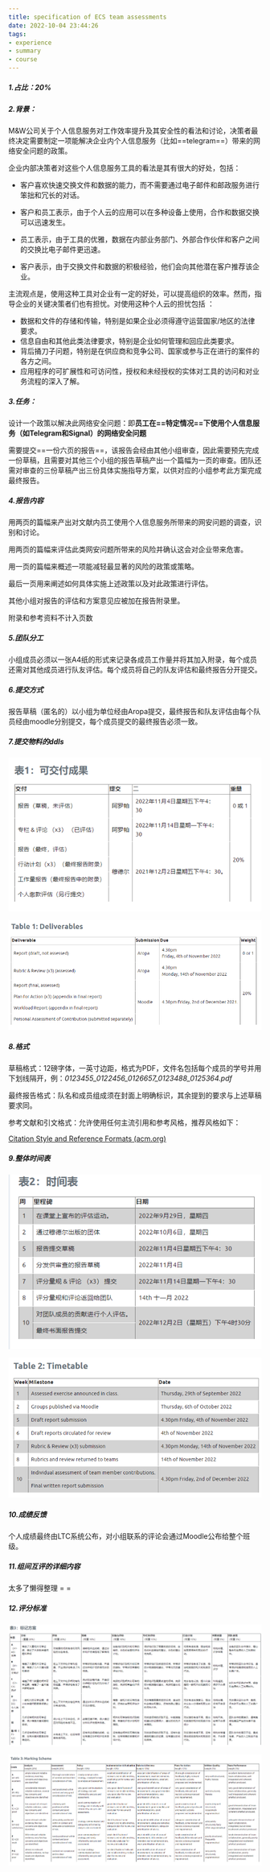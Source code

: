 ```yaml
---
title: specification of ECS team assessments
date: 2022-10-04 23:44:26
tags:
- experience
- summary
- course
---
```


##### 1.占比：20%

##### 2.背景：

M&W公司关于个人信息服务对工作效率提升及其安全性的看法和讨论，决策者最终决定需要制定一项能解决企业内个人信息服务（比如==telegram==）带来的网络安全问题的政策。

企业内部决策者对这些个人信息服务工具的看法是其有很大的好处，包括：

+ 客户喜欢快速交换文件和数据的能力，而不需要通过电子邮件和邮政服务进行笨拙和冗长的对话。

+ 客户和员工表示，由于个人云的应用可以在多种设备上使用，合作和数据交换可以迅速发生。

+ 员工表示，由于工具的优雅，数据在内部业务部门、外部合作伙伴和客户之间的交换比电子邮件更迅速。

+ 客户表示，由于交换文件和数据的积极经验，他们会向其他潜在客户推荐该企业。

  

主流观点是，使用这种工具对企业有一定的好处，可以提高组织的效率。然而，指导企业的关键决策者们也有担忧。对使用这种个人云的担忧包括 ：

+ 数据和文件的存储和传输，特别是如果企业必须得遵守运营国家/地区的法律要求。
+ 信息自由和其他此类法律要求，特别是企业如何管理和回应此类要求。
+ 背后捅刀子问题，特别是在供应商和竞争公司、国家或参与正在进行的案件的各方之间。
+ 应用程序的可扩展性和可访问性，授权和未经授权的实体对工具的访问和对业务流程的深入了解。

##### 3.任务：

设计一个政策以解决此网络安全问题：即**员工在==特定情况==下使用个人信息服务（如Telegram和Signal）的网络安全问题**

需要提交==一份六页的报告==，该报告会经由其他小组审查，因此需要预先完成一份草稿，且需要对其他三个小组的报告草稿产出一个篇幅为一页的审查。团队还需对审查的三份草稿产出三份具体实施指导方案，以供对应的小组参考此方案完成最终报告。

##### 4.报告内容

用两页的篇幅来产出对文献内员工使用个人信息服务所带来的网安问题的调查，识别和讨论。

用两页的篇幅来评估此类网安问题所带来的风险并确认这会对企业带来危害。

用一页的篇幅来概述一项能减轻最显著的风险的政策或策略。

最后一页用来阐述如何具体实施上述政策以及对此政策进行评估。

其他小组对报告的评估和方案意见应被加在报告附录里。

附录和参考资料不计入页数

##### 5.团队分工

小组成员必须以一张A4纸的形式来记录各成员工作量并将其加入附录，每个成员还需对其他成员进行队友评估。每个成员将自己的队友评估和最终报告分开提交。

##### 6.提交方式

报告草稿（匿名的）以小组为单位经由Aropa提交，最终报告和队友评估由每个队员经由moodle分别提交，每个成员提交的最终报告必须一致。

##### 7.提交物料的ddls

![image-20221005001003276](specification-of-ECS-team-assessments/image-20221005001003276.png)

![image-20221005001038199](specification-of-ECS-team-assessments/image-20221005001038199.png)

##### 8.格式

草稿格式：12磅字体，一英寸边距，格式为PDF，文件名包括每个成员的学号并用下划线隔开，例：*0123455_0122456_0126657_0123488_0125364.pdf*

最终报告格式：队名和成员组成须在封面上明确标识，其余提到的要求与上述草稿要求同。

参考文献和引文格式：允许使用任何主流引用和参考风格，推荐风格如下：

[Citation Style and Reference Formats (acm.org)](https://www.acm.org/publications/authors/reference-formatting)

##### 9.整体时间表

![image-20221005001735797](specification-of-ECS-team-assessments/image-20221005001735797.png)

![image-20221005003443742](specification-of-ECS-team-assessments/image-20221005003443742.png)

##### 10.成绩反馈

个人成绩最终由LTC系统公布，对小组联系的评论会通过Moodle公布给整个班级。

##### 11.组间互评的详细内容

太多了懒得整理 = =

##### 12.评分标准

![image-20221005002141436](specification-of-ECS-team-assessments/image-20221005002141436.png)

![image-20221005002153641](specification-of-ECS-team-assessments/image-20221005002153641.png)
